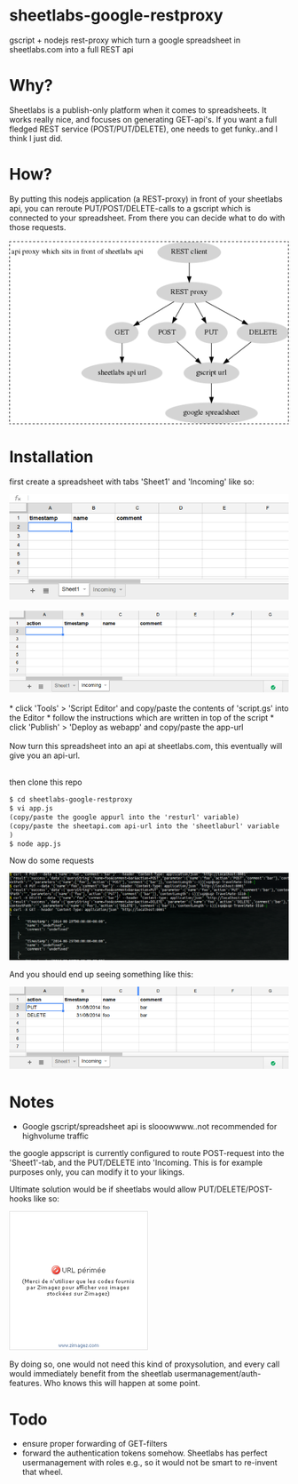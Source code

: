 sheetlabs-google-restproxy
==========================

gscript + nodejs rest-proxy which turn a google spreadsheet in sheetlabs.com into a full REST api

# Why?

Sheetlabs is a publish-only platform when it comes to spreadsheets.
It works really nice, and focuses on generating GET-api's.
If you want a full fledged REST service (POST/PUT/DELETE), one needs to get funky..and I think I just did.

# How?

By putting this nodejs application (a REST-proxy) in front of your sheetlabs api, you can 
reroute PUT/POST/DELETE-calls to a gscript which is connected to your spreadsheet.
From there you can decide what to do with those requests.
<br>
<br>
<img alt="" src=".res/how.png"/>

# Installation

first create a spreadsheet with tabs 'Sheet1' and 'Incoming' like so:

<img alt="" src=".res/ghowto1.png"/>
<br>
<br>
<img alt="" src=".res/ghowto2.png"/>
<br>
<br>
* click 'Tools' > 'Script Editor' and copy/paste the contents of 'script.gs' into the Editor
* follow the instructions which are written in top of the script
* click 'Publish' > 'Deploy as webapp' and copy/paste the app-url 
<br><br>
Now turn this spreadsheet into an api at sheetlabs.com, this eventually will give you an api-url.
<br>
<br>

then clone this repo

    $ cd sheetlabs-google-restproxy
    $ vi app.js 
    (copy/paste the google appurl into the 'resturl' variable)
    (copy/paste the sheetapi.com api-url into the 'sheetlaburl' variable  )
    $ node app.js 

Now do some requests 

<img alt="" src=".res/requests.png"/>

And you should end up seeing something like this:

<img alt="" src=".res/gresult.png"/>

# Notes 

* Google gscript/spreadsheet api is slooowwww..not recommended for highvolume traffic

the google appscript is currently configured to route POST-request into the 'Sheet1'-tab, and the PUT/DELETE into 'Incoming. This is for example purposes only, you can modify it to your likings.

Ultimate solution would be if sheetlabs would allow PUT/DELETE/POST-hooks like so:

<img src=".res/hooks.png"/>

By doing so, one would not need this kind of proxysolution, and every call would immediately benefit from 
the sheetlab usermanagement/auth-features.
Who knows this will happen at some point.

# Todo

* ensure proper forwarding of GET-filters
* forward the authentication tokens somehow. Sheetlabs has perfect usermanagement with roles e.g., so it
would not be smart to re-invent that wheel.
